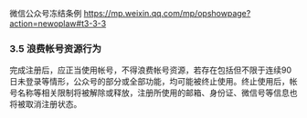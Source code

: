微信公众号冻结条例
https://mp.weixin.qq.com/mp/opshowpage?action=newoplaw#t3-3-3

### 3.5 浪费帐号资源行为

完成注册后，应正当使用帐号，不得浪费帐号资源，若存在包括但不限于连续90日未登录等情形，公众号的部分或全部功能，均可能被终止使用。终止使用后，帐号名称等相关限制将被解除或释放，注册所使用的邮箱、身份证、微信号等信息也将被取消注册状态。